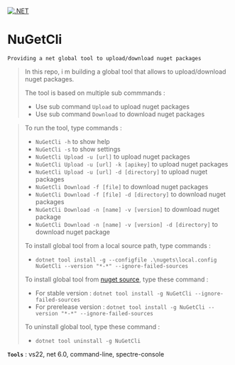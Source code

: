 [![.NET](https://github.com/aimenux/NuGetCli/actions/workflows/ci.yml/badge.svg?branch=main)](https://github.com/aimenux/NuGetCli/actions/workflows/ci.yml)

# NuGetCli
```
Providing a net global tool to upload/download nuget packages
```

> In this repo, i m building a global tool that allows to upload/download nuget packages.
>
> The tool is based on multiple sub commmands :
> - Use sub command `Upload` to upload nuget packages
> - Use sub command `Download` to download nuget packages

>
> To run the tool, type commands :
> - `NuGetCli -h` to show help
> - `NuGetCli -s` to show settings
> - `NuGetCli Upload -u [url]` to upload nuget packages
> - `NuGetCli Upload -u [url] -k [apikey]` to upload nuget packages
> - `NuGetCli Upload -u [url] -d [directory]` to upload nuget packages
> - `NuGetCli Download -f [file]` to download nuget packages
> - `NuGetCli Download -f [file] -d [directory]` to download nuget packages
> - `NuGetCli Download -n [name] -v [version]` to download nuget package
> - `NuGetCli Download -n [name] -v [version] -d [directory]` to download nuget package
>
>
> To install global tool from a local source path, type commands :
> - `dotnet tool install -g --configfile .\nugets\local.config NuGetCli --version "*-*" --ignore-failed-sources`
>
> To install global tool from [nuget source](https://www.nuget.org/packages/NuGetCli), type these command :
> - For stable version : `dotnet tool install -g NuGetCli --ignore-failed-sources`
> - For prerelease version : `dotnet tool install -g NuGetCli --version "*-*" --ignore-failed-sources`
>
> To uninstall global tool, type these command :
> - `dotnet tool uninstall -g NuGetCli`
>
>

**`Tools`** : vs22, net 6.0, command-line, spectre-console